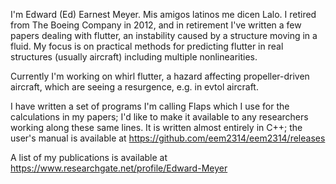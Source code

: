 I'm Edward (Ed) Earnest Meyer. Mis amigos latinos me dicen Lalo.
I retired from The Boeing Company in 2012, and in retirement
I've written a few papers dealing with flutter, an instability
caused by a structure moving in a fluid. My focus is on practical
methods for predicting flutter in real structures (usually aircraft)
including multiple nonlinearities.

Currently I'm working on whirl flutter, a hazard affecting
propeller-driven aircraft, which are seeing a resurgence, e.g. in
evtol aircraft.

I have written a set of programs I'm calling Flaps which I use for
the calculations in my papers; I'd like to make it available to
any researchers working along these same lines. It is written almost
entirely in C++; the user's manual is available at
https://github.com/eem2314/eem2314/releases

A list of my publications is available at
https://www.researchgate.net/profile/Edward-Meyer


<!--
**eem2314/eem2314** is a ✨ _special_ ✨ repository because its `README.md` (this file) appears on your GitHub profile.

Here are some ideas to get you started:

- 🔭 I’m currently working on ...
- 🌱 I’m currently learning ...
- 👯 I’m looking to collaborate on ...
- 🤔 I’m looking for help with ...
- 💬 Ask me about ...
- 📫 How to reach me: ...
- 😄 Pronouns: ...
- ⚡ Fun fact: ...
-->
